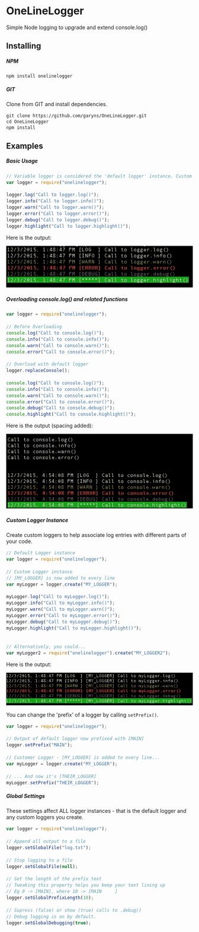 # OneLineLogger
Simple Node logging to upgrade and extend console.log()

## Installing

##### NPM
```
npm install onelinelogger
```
##### GIT
Clone from GIT and install dependencies.
```
git clone https://github.com/garyns/OneLineLogger.git
cd OneLineLogger
npm install
```

## Examples

##### Basic Usage
```js
// Variable logger is considered the 'default logger' instance. Custom loggers are discussed later.
var logger = require("onelinelogger");

logger.log("Call to logger.log()");
logger.info("Call to logger.info()");
logger.warn("Call to logger.warn()");
logger.error("Call to logger.error()");
logger.debug("Call to logger.debug()");
logger.highlight("Call to logger.highlight()");
```

Here is the output:

![Console Output](https://raw.githubusercontent.com/garyns/OneLineLogger/master/mdassets/Console1-BasicLogger.jpg)


##### Overloading console.log() and related functions
```js
var logger = require("onelinelogger");

// Before Overloading
console.log("Call to console.log()");
console.info("Call to console.info()");
console.warn("Call to console.warn()");
console.error("Call to console.error()");

// Overload with default logger
logger.replaceConsole();

console.log("Call to console.log()");
console.info("Call to console.info()");
console.warn("Call to console.warn()");
console.error("Call to console.error()");
console.debug("Call to console.debug()");
console.highlight("Call to console.highlight()");
```

Here is the output (spacing added):

![Console Output](https://raw.githubusercontent.com/garyns/OneLineLogger/master/mdassets/Console3-ConsoleOverload.jpg)

##### Custom Logger Instance
Create custom loggers to help associate log entries with different parts of your code.
```js
// Default Logger instance
var logger = require("onelinelogger");

// Custom Logger instance
// [MY_LOGGER] is now added to every line
var myLogger = logger.create("MY_LOGGER");

myLogger.log("Call to myLogger.log()");
myLogger.info("Call to myLogger.info()");
myLogger.warn("Call to myLogger.warn()");
myLogger.error("Call to myLogger.error()");
myLogger.debug("Call to myLogger.debug()");
myLogger.highlight("Call to myLogger.highlight()");


// Alternatively, you could...
var myLogger2 = require("onelinelogger").create("MY_LOGGER2");

```

Here is the output:

![Console Output](https://raw.githubusercontent.com/garyns/OneLineLogger/master/mdassets/Console2-CustomLogger.jpg)

You can change the 'prefix' of a logger by calling `setPrefix()`.
```js
var logger = require("onelinelogger");

// Output of default logger now prefixed with [MAIN]
logger.setPrefix("MAIN");

// Customer Logger - [MY_LOGGER] is added to every line...
var myLogger = logger.create("MY_LOGGER");

// ... And now it's [THEIR_LOGGER]
myLogger.setPrefix("THEIR_LOGGER");
```

##### Global Settings
These settings affect ALL logger instances - that is the default logger and any custom loggers you create.
```js
var logger = require("onelinelogger");

// Append all output to a file
logger.setGlobalFile("log.txt");

// Stop logging to a file
logger.setGlobalFile(null);

// Set the length of the prefix text
// Tweaking this property helps you keep your text lining up
// Eg 0 -> [MAIN], where 10 -> [MAIN     ]
logger.setGlobalPrefixLength(10);

// Supress (false) or show (true) calls to .debug()
// Debug logging is on by default.
logger.setGlobalDebugging(true);
```

